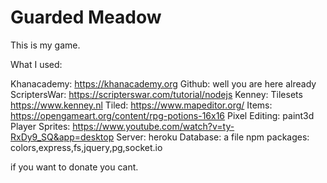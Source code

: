 # Guarded Meadow

This is my game.

What I used:

Khanacademy: https://khanacademy.org
Github: well you are here already
ScriptersWar: https://scripterswar.com/tutorial/nodejs
Kenney: Tilesets https://www.kenney.nl
Tiled: https://www.mapeditor.org/
Items: https://opengameart.org/content/rpg-potions-16x16
Pixel Editing: paint3d
Player Sprites: https://www.youtube.com/watch?v=ty-RxDy9_SQ&app=desktop
Server: heroku
Database: a file
npm packages: colors,express,fs,jquery,pg,socket.io

if you want to donate you cant. 

